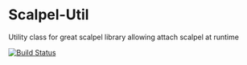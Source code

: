 # Scalpel-Util
Utility class for great scalpel library allowing attach scalpel at runtime

[![Build Status](https://travis-ci.org/jraska/Scalpel-Util.svg?branch=master)](https://travis-ci.org/jraska/Scalpel-Util)
